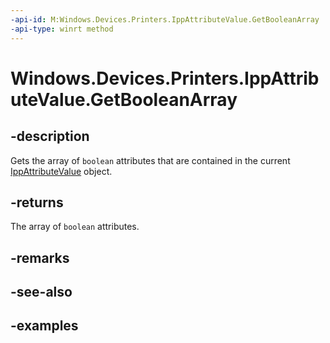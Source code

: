 ```yaml
---
-api-id: M:Windows.Devices.Printers.IppAttributeValue.GetBooleanArray
-api-type: winrt method
---
```


# Windows.Devices.Printers.IppAttributeValue.GetBooleanArray

<!--
public System.Collections.Generic.IList<bool> GetBooleanArray ();
-->


## -description

Gets the array of `boolean` attributes that are contained in the current [IppAttributeValue](ippattributevalue.md) object.

## -returns

The array of `boolean` attributes.

## -remarks

## -see-also

## -examples


